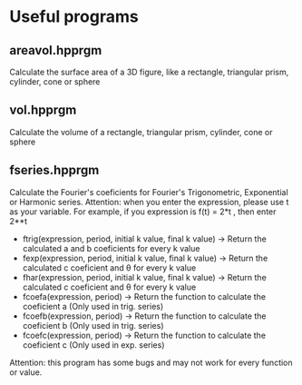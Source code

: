 # Useful programs

## areavol.hpprgm 

Calculate the surface area of a 3D figure, like a rectangle, triangular prism, cylinder, cone or sphere


## vol.hpprgm 

Calculate the volume of a rectangle, triangular prism, cylinder, cone or sphere


## fseries.hpprgm 

Calculate the Fourier's coeficients for Fourier's Trigonometric, Exponential or Harmonic series.
Attention: when you enter the expression, please use t as your variable. For example, if you expression is f(t) = 2*t , then enter 2**t

* ftrig(expression, period, initial k value, final k value) -> Return the calculated a and b coeficients for every k value
* fexp(expression, period, initial k value, final k value) -> Return the calculated c coeficient and θ for every k value
* fhar(expression, period, initial k value, final k value) -> Return the calculated c coeficient and θ for every k value
* fcoefa(expression, period) -> Return the function to calculate the coeficient a (Only used in trig. series)
* fcoefb(expression, period) -> Return the function to calculate the coeficient b (Only used in trig. series)
* fcoefc(expression, period) -> Return the function to calculate the coeficient c (Only used in exp. series)

Attention: this program has some bugs and may not work for every function or value.


